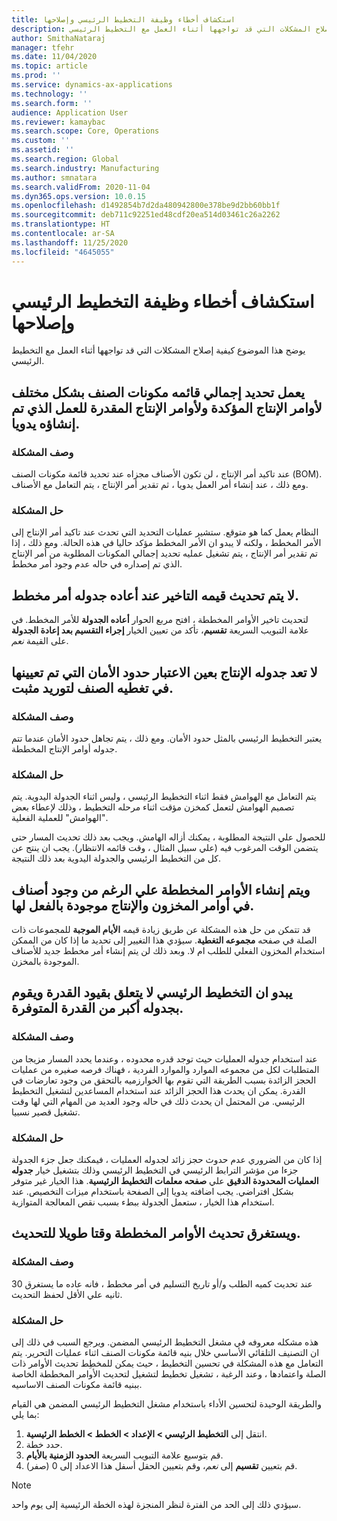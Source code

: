```yaml
---
title: استكشاف أخطاء وظيفة التخطيط الرئيسي وإصلاحها
description: يوضح هذا الموضوع كيفية إصلاح المشكلات التي قد تواجهها أثناء العمل مع التخطيط الرئيسي.
author: SmithaNataraj
manager: tfehr
ms.date: 11/04/2020
ms.topic: article
ms.prod: ''
ms.service: dynamics-ax-applications
ms.technology: ''
ms.search.form: ''
audience: Application User
ms.reviewer: kamaybac
ms.search.scope: Core, Operations
ms.custom: ''
ms.assetid: ''
ms.search.region: Global
ms.search.industry: Manufacturing
ms.author: smnatara
ms.search.validFrom: 2020-11-04
ms.dyn365.ops.version: 10.0.15
ms.openlocfilehash: d1492854b7d2da480942800e378be9d2bb60bb1f
ms.sourcegitcommit: deb711c92251ed48cdf20ea514d03461c26a2262
ms.translationtype: HT
ms.contentlocale: ar-SA
ms.lasthandoff: 11/25/2020
ms.locfileid: "4645055"
---
```

# <a name="troubleshoot-master-planning"></a>استكشاف أخطاء وظيفة التخطيط الرئيسي وإصلاحها

يوضح هذا الموضوع كيفية إصلاح المشكلات التي قد تواجهها أثناء العمل مع التخطيط الرئيسي.

## <a name="bill-of-materials-explosion-behaves-differently-for-firmed-production-orders-and-for-estimated-production-orders-for-manually-created-work"></a>يعمل تحديد إجمالي قائمه مكونات الصنف بشكل مختلف لأوامر الإنتاج المؤكدة ولأوامر الإنتاج المقدرة للعمل الذي تم إنشاؤه يدويا.

### <a name="issue-description"></a>وصف المشكلة

عند تاكيد أمر الإنتاج ، لن تكون الأصناف مجزاه عند تحديد قائمة مكونات الصنف (BOM). ومع ذلك ، عند إنشاء أمر العمل يدويا ، ثم تقدير أمر الإنتاج ، يتم التعامل مع الأصناف.

### <a name="issue-resolution"></a>حل المشكلة

النظام يعمل كما هو متوقع. ستشير عمليات التحديد التي تحدث عند تاكيد أمر الإنتاج إلى الأمر المخطط ، ولكنه لا يبدو ان الأمر المخطط مؤكد حاليا في هذه الحالة. ومع ذلك ، إذا تم تقدير أمر الإنتاج ، يتم تشغيل عمليه تحديد إجمالي المكونات المطلوبة من أمر الإنتاج الذي تم إصداره في حاله عدم وجود أمر مخطط.

## <a name="the-delay-value-isnt-updated-when-i-reschedule-a-planned-order"></a>لا يتم تحديث قيمه التاخير عند أعاده جدوله أمر مخطط.

لتحديث تاخير الأوامر المخططة ، افتح مربع الحوار **أعاده الجدولة** للأمر المخطط. في علامة التبويب السريعة **تقسيم**، تأكد من تعيين الخيار **إجراء التقسيم بعد إعادة الجدولة** على القيمة *نعم*.

## <a name="production-scheduling-doesnt-consider-the-safety-margins-that-are-set-on-the-item-coverage-for-pegged-supply"></a>لا تعد جدوله الإنتاج بعين الاعتبار حدود الأمان التي تم تعيينها في تغطيه الصنف لتوريد مثبت.

### <a name="issue-description"></a>وصف المشكلة

يعتبر التخطيط الرئيسي بالمثل حدود الأمان. ومع ذلك ، يتم تجاهل حدود الأمان عندما تتم جدوله أوامر الإنتاج المخططة.

### <a name="issue-resolution"></a>حل المشكلة

يتم التعامل مع الهوامش فقط اثناء التخطيط الرئيسي ، وليس اثناء الجدولة اليدوية. يتم تصميم الهوامش لتعمل كمخزن مؤقت اثناء مرحله التخطيط ، وذلك لإعطاء بعض "الهوامش" للعملية الفعلية.

للحصول علي النتيجة المطلوبة ، يمكنك أزاله الهامش. ويجب بعد ذلك تحديث المسار حتى يتضمن الوقت المرغوب فيه (علي سبيل المثال ، وقت قائمه الانتظار). يجب ان ينتج عن كل من التخطيط الرئيسي والجدولة اليدوية بعد ذلك النتيجة.

## <a name="planned-orders-are-generated-even-though-we-have-items-in-stock-and-production-orders-already-exist-for-them"></a>ويتم إنشاء الأوامر المخططة علي الرغم من وجود أصناف في أوامر المخزون والإنتاج موجودة بالفعل لها.

قد تتمكن من حل هذه المشكلة عن طريق زيادة قيمه **الأيام الموجبة** للمجموعات ذات الصلة في صفحه **مجموعه التغطية**. سيؤدي هذا التغيير إلى تحديد ما إذا كان من الممكن استخدام المخزون الفعلي للطلب ام لا. وبعد ذلك لن يتم إنشاء أمر مخطط جديد للأصناف الموجودة بالمخزن.

## <a name="master-planning-doesnt-seem-to-respect-capacity-limitations-and-is-scheduling-more-than-the-available-capacity"></a>يبدو ان التخطيط الرئيسي لا يتعلق بقيود القدرة ويقوم بجدوله أكبر من القدرة المتوفرة.

### <a name="issue-description"></a>وصف المشكلة

عند استخدام جدوله العمليات حيث توجد قدره محدوده ، وعندما يحدد المسار مزيجا من المتطلبات لكل من مجموعه الموارد والموارد الفردية ، فهناك فرصه صغيره من عمليات الحجز الزائدة بسبب الطريقة التي تقوم بها الخوارزميه بالتحقق من وجود تعارضات في القدرة. يمكن ان يحدث هذا الحجز الزائد عند استخدام المساعدين لتشغيل التخطيط الرئيسي. من المحتمل ان يحدث ذلك في حاله وجود العديد من المهام التي لها وقت تشغيل قصير نسبيا.

### <a name="issue-resolution"></a>حل المشكلة

إذا كان من الضروري عدم حدوث حجز زائد لجدوله العمليات ، فيمكنك جعل جزء الجدولة جزءا من مؤشر الترابط الرئيسي في التخطيط الرئيسي وذلك بتشغيل خيار **جدوله العمليات المحدودة الدقيق** علي **صفحه معلمات التخطيط الرئيسية**. هذا الخيار غير متوفر بشكل افتراضي. يجب اضافته يدويا إلى الصفحة باستخدام ميزات التخصيص. عند استخدام هذا الخيار ، ستعمل الجدولة ببطء بسبب نقص المعالجة المتوازية.

## <a name="planned-orders-take-a-long-time-to-update"></a>ويستغرق تحديث الأوامر المخططة وقتا طويلا للتحديث.

### <a name="issue-description"></a>وصف المشكلة

عند تحديث كميه الطلب و/أو تاريخ التسليم في أمر مخطط ، فانه عاده ما يستغرق 30 ثانيه علي الأقل لحفظ التحديث.

### <a name="issue-resolution"></a>حل المشكلة

هذه مشكله معروفه في مشغل التخطيط الرئيسي المضمن. ويرجع السبب في ذلك إلى ان التصنيف التلقائي الأساسي خلال بنيه قائمة مكونات الصنف اثناء عمليات التحرير. يتم التعامل مع هذه المشكلة في تحسين التخطيط ، حيث يمكن للمخطِط تحديث الأوامر ذات الصلة واعتمادها ، وعند الرغبة ، تشغيل تخطيط لتشغيل لتحديث الأوامر المخططة الخاصة ببنيه قائمة مكونات الصنف الاساسيه.

والطريقة الوحيدة لتحسين الأداء باستخدام مشغل التخطيط الرئيسي المضمن هي القيام بما يلي:

1. انتقل إلى **التخطيط الرئيسي \> الإعداد \> الخطط \> الخطط الرئيسية**.
1. حدد خطة.
1. قم بتوسيع علامة التبويب السريعة **الحدود الزمنية بالأيام**.
1. قم بتعيين **تقسيم** إلى *نعم*، وقم بتعيين الحقل أسفل هذا الاعداد إلى 0 (صفر).

> [!NOTE]
> سيؤدي ذلك إلى الحد من الفترة لنظر المنجزة لهذه الخطة الرئيسية إلى يوم واحد.
